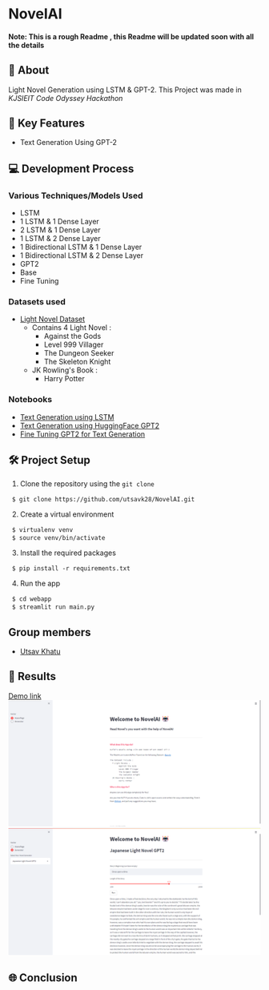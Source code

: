 # NovelAI

#### Note: This is a rough Readme , this Readme will be updated soon with all the details

## 📌 About
Light Novel Generation using LSTM & GPT-2. This Project was made in *KJSIEIT Code Odyssey Hackathon*


## 🎯 Key Features
* Text Generation Using GPT-2 

## 💻 Development Process
### Various Techniques/Models Used
* LSTM 
 * 1 LSTM & 1 Dense Layer
 * 2 LSTM & 1 Dense Layer
 * 1 LSTM & 2 Dense Layer
 * 1 Bidirectional LSTM & 1 Dense Layer
 * 1 Bidirectional LSTM & 2 Dense Layer 
* GPT2
 * Base
 * Fine Tuning 

### Datasets used
* [Light Novel Dataset](https://www.kaggle.com/utsavk02/4-light-novel-for-text-generation)
  * Contains 4 Light Novel :
    * Against the Gods
    * Level 999 Villager
    * The Dungeon Seeker
    * The Skeleton Knight
  * JK Rowling's Book :
    * Harry Potter 


### Notebooks
* [Text Generation using LSTM](https://github.com/utsavk28/NovelAI/blob/main/notebooks/text-generation-using-lstm.ipynb)
* [Text Generation using HuggingFace GPT2](https://github.com/utsavk28/NovelAI/blob/main/notebooks/text-generation-with-huggingface-gpt2.ipynb)
* [Fine Tuning GPT2 for Text Generation](https://github.com/utsavk28/NovelAI/blob/main/notebooks/text-generation-using-fine-tuned-gpt-2.ipynb)


## 🛠 Project Setup

1. Clone the repository using the ```git clone```
```
 $ git clone https://github.com/utsavk28/NovelAI.git
```
2. Create a virtual environment
```
 $ virtualenv venv
 $ source venv/bin/activate
```
3. Install the required packages
```
 $ pip install -r requirements.txt
```
4. Run the app
```bash
 $ cd webapp
 $ streamlit run main.py
```

## Group members
- [Utsav Khatu](https://github.com/utsavk28)


## 📸 Results
[Demo link](https://www.youtube.com/watch?v=gzyclx5nLB0g)
![HomePage](https://github.com/utsavk28/NovelAI/blob/main/images/NovelAI.png) 
![GeneratorPage](https://github.com/utsavk28/NovelAI/blob/main/images/NovelAI-Generator.png) 

## 🌐 Conclusion

